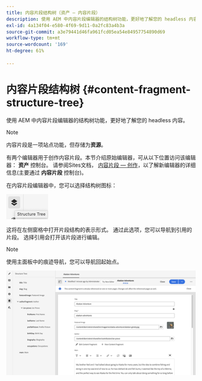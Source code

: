 ```yaml
---
title: 内容片段结构树（资产 — 内容片段）
description: 使用 AEM 中内容片段编辑器的结构树功能，更好地了解您的 headless 内容。
exl-id: 4a134f04-e580-4f69-9d11-0a2fc83a4b3a
source-git-commit: a3e79441d46fa961fcd05ea54e84957754890d69
workflow-type: tm+mt
source-wordcount: '169'
ht-degree: 61%

---
```


# 内容片段结构树 {#content-fragment-structure-tree}

使用 AEM 中内容片段编辑器的结构树功能，更好地了解您的 headless 内容。

>[!NOTE]
>
>内容片段是一项站点功能，但存储为&#x200B;**资源**。
>
>有两个编辑器用于创作内容片段。本节介绍原始编辑器，可从以下位置访问该编辑器： **资产** 控制台。 请参阅Sites文档， [内容片段 — 创作](/help/sites-cloud/administering/content-fragments/authoring.md)，以了解新编辑器的详细信息(主要通过 **内容片段** 控制台)。

在内容片段编辑器中，您可以选择结构树图标：

![侧面板中的内容片段结构树](assets/cfm-structuretree-01.png)

这将在左侧窗格中打开片段结构的表示形式。 通过此选项，您可以导航到引用的片段。 选择引用会打开该片段进行编辑。

>[!NOTE]
>
>使用主面板中的痕迹导航，您可以导航回起始点。

![内容片段结构树示例](assets/cfm-structuretree-02.png)
